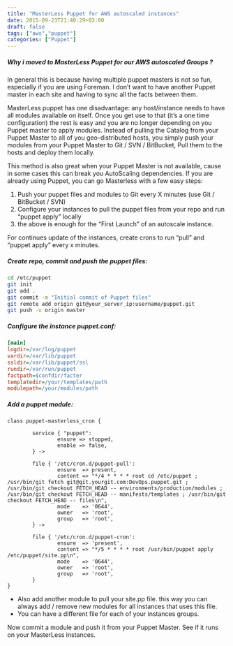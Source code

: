 ```yaml
---
title: "MasterLess Puppet for AWS autoscaled instances"
date: 2015-09-23T21:40:29+03:00
draft: false
tags: ["aws","puppet"]
categories: ["Puppet"]
---
```


##### Why i moved to MasterLess Puppet for our AWS autoscaled Groups ?
In general this is because having multiple puppet masters is not so fun, especially if you are using Foreman.
I don’t want to have another Puppet master in each site and having to sync all the facts between them.

MasterLess puppet has one disadvantage: any host/instance needs to have all modules available on itself.
Once you get use to that (it’s a one time configuration) the rest is easy and you are no longer depending on you Puppet master to apply modules.
Instead of pulling the Catalog from your Puppet Master to all of you geo-distributed hosts, you simply push your modules from your Puppet Master to Git / SVN / BitBucket, Pull them to the hosts and deploy them locally.

This method is also great when your Puppet Master is not available, cause in some cases this can break you AutoScaling dependencies.
If you are already using Puppet, you can go Masterless with a few easy steps:

1. Push your puppet files and modules to Git every X minutes (use Git / BitBucket / SVN)
2. Configure your instances to pull the puppet files from your repo and run “puppet apply” locally
3. the above is enough for the “First Launch” of an autoscale instance.

For continues update of the instances, create crons to run “pull” and “puppet apply” every x minutes.

##### Create repo, commit and push the puppet files:


~~~bash
cd /etc/puppet
git init
git add .
git commit -m "Initial commit of Puppet files"
git remote add origin git@your_server_ip:username/puppet.git
git push -u origin master
~~~
##### Configure the instance puppet.conf:
~~~ini
[main]
logdir=/var/log/puppet
vardir=/var/lib/puppet
ssldir=/var/lib/puppet/ssl
rundir=/var/run/puppet
factpath=$confdir/facter
templatedir=/your/templates/path
modulepath=/your/modules/path
~~~

##### Add a puppet module:

~~~puppet
class puppet-masterless_cron {

        service { "puppet":
                ensure => stopped,
                enable => false,
        } ->

        file { '/etc/cron.d/puppet-pull':
                ensure  => present,
                content => "*/4 * * * * root cd /etc/puppet ; /usr/bin/git fetch git@git.yourgit.com:DevOps.puppet.git ; /usr/bin/git checkout FETCH_HEAD -- environments/production/modules ; /usr/bin/git checkout FETCH_HEAD -- manifests/templates ; /usr/bin/git checkout FETCH_HEAD -- files\n",
                mode    => '0644',
                owner   => 'root',
                group   => 'root',
        } ->

        file { '/etc/cron.d/puppet-cron':
                ensure  => 'present',
                content => "*/5 * * * * root /usr/bin/puppet apply /etc/puppet/site.pp\n",
                mode    => '0644',
                owner   => 'root',
                group   => 'root',
        }
}
~~~


* Also add another module to pull your site.pp file. this way you can always add / remove new modules for all instances that uses this file.
* You can have a different file for each of your instances groups.

Now commit a module and push it from your Puppet Master.
See if it runs on your MasterLess instances.
